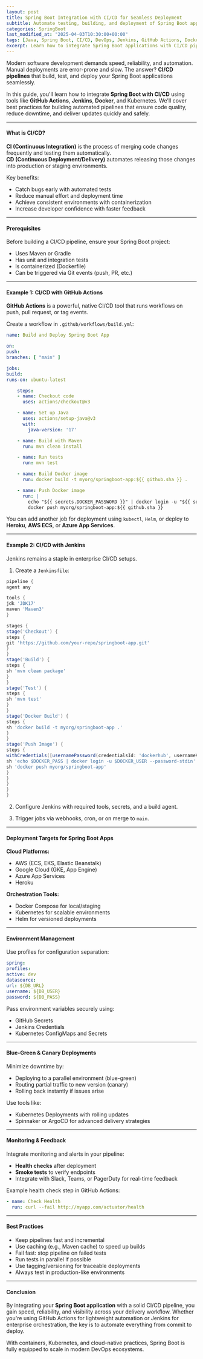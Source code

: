 ```yaml
---
layout: post
title: Spring Boot Integration with CI/CD for Seamless Deployment
subtitle: Automate testing, building, and deployment of Spring Boot applications using modern CI/CD pipelines
categories: SpringBoot
last_modified_at: "2025-04-03T10:30:00+00:00"
tags: [Java, Spring Boot, CI/CD, DevOps, Jenkins, GitHub Actions, Docker, Deployment]
excerpt: Learn how to integrate Spring Boot applications with CI/CD pipelines for seamless testing and deployment. Use tools like GitHub Actions, Jenkins, and Docker to automate your software delivery process.
---
```

Modern software development demands speed, reliability, and automation. Manual deployments are error-prone and slow. The answer? **CI/CD pipelines** that build, test, and deploy your Spring Boot applications seamlessly.

In this guide, you'll learn how to integrate **Spring Boot with CI/CD** using tools like **GitHub Actions**, **Jenkins**, **Docker**, and Kubernetes. We'll cover best practices for building automated pipelines that ensure code quality, reduce downtime, and deliver updates quickly and safely.

---

#### What is CI/CD?

**CI (Continuous Integration)** is the process of merging code changes frequently and testing them automatically.  
**CD (Continuous Deployment/Delivery)** automates releasing those changes into production or staging environments.

Key benefits:
- Catch bugs early with automated tests
- Reduce manual effort and deployment time
- Achieve consistent environments with containerization
- Increase developer confidence with faster feedback

---

#### Prerequisites

Before building a CI/CD pipeline, ensure your Spring Boot project:
- Uses Maven or Gradle
- Has unit and integration tests
- Is containerized (Dockerfile)
- Can be triggered via Git events (push, PR, etc.)

---

#### Example 1: CI/CD with GitHub Actions

**GitHub Actions** is a powerful, native CI/CD tool that runs workflows on push, pull request, or tag events.

Create a workflow in `.github/workflows/build.yml`:

```yml
name: Build and Deploy Spring Boot App

on:
push:
branches: [ "main" ]

jobs:
build:
runs-on: ubuntu-latest

    steps:
    - name: Checkout code
      uses: actions/checkout@v3

    - name: Set up Java
      uses: actions/setup-java@v3
      with:
        java-version: '17'

    - name: Build with Maven
      run: mvn clean install

    - name: Run tests
      run: mvn test

    - name: Build Docker image
      run: docker build -t myorg/springboot-app:${{ github.sha }} .

    - name: Push Docker image
      run: |
        echo "${{ secrets.DOCKER_PASSWORD }}" | docker login -u "${{ secrets.DOCKER_USERNAME }}" --password-stdin
        docker push myorg/springboot-app:${{ github.sha }}
```

You can add another job for deployment using `kubectl`, `Helm`, or deploy to **Heroku**, **AWS ECS**, or **Azure App Services**.

---

#### Example 2: CI/CD with Jenkins

Jenkins remains a staple in enterprise CI/CD setups.

1. Create a `Jenkinsfile`:

```groovy
pipeline {
agent any

tools {
jdk 'JDK17'
maven 'Maven3'
}

stages {
stage('Checkout') {
steps {
git 'https://github.com/your-repo/springboot-app.git'
}
}
stage('Build') {
steps {
sh 'mvn clean package'
}
}
stage('Test') {
steps {
sh 'mvn test'
}
}
stage('Docker Build') {
steps {
sh 'docker build -t myorg/springboot-app .'
}
}
stage('Push Image') {
steps {
withCredentials([usernamePassword(credentialsId: 'dockerhub', usernameVariable: 'DOCKER_USER', passwordVariable: 'DOCKER_PASS')]) {
sh 'echo $DOCKER_PASS | docker login -u $DOCKER_USER --password-stdin'
sh 'docker push myorg/springboot-app'
}
}
}
}
}
```

2. Configure Jenkins with required tools, secrets, and a build agent.

3. Trigger jobs via webhooks, cron, or on merge to `main`.

---

#### Deployment Targets for Spring Boot Apps

**Cloud Platforms:**
- AWS (ECS, EKS, Elastic Beanstalk)
- Google Cloud (GKE, App Engine)
- Azure App Services
- Heroku

**Orchestration Tools:**
- Docker Compose for local/staging
- Kubernetes for scalable environments
- Helm for versioned deployments

---

#### Environment Management

Use profiles for configuration separation:

```yml
spring:
profiles:
active: dev
datasource:
url: ${DB_URL}
username: ${DB_USER}
password: ${DB_PASS}
```

Pass environment variables securely using:
- GitHub Secrets
- Jenkins Credentials
- Kubernetes ConfigMaps and Secrets

---

#### Blue-Green & Canary Deployments

Minimize downtime by:
- Deploying to a parallel environment (blue-green)
- Routing partial traffic to new version (canary)
- Rolling back instantly if issues arise

Use tools like:
- Kubernetes Deployments with rolling updates
- Spinnaker or ArgoCD for advanced delivery strategies

---

#### Monitoring & Feedback

Integrate monitoring and alerts in your pipeline:

- **Health checks** after deployment
- **Smoke tests** to verify endpoints
- Integrate with Slack, Teams, or PagerDuty for real-time feedback

Example health check step in GitHub Actions:

```yml
- name: Check Health
  run: curl --fail http://myapp.com/actuator/health
  ```

---

#### Best Practices

- Keep pipelines fast and incremental
- Use caching (e.g., Maven cache) to speed up builds
- Fail fast: stop pipeline on failed tests
- Run tests in parallel if possible
- Use tagging/versioning for traceable deployments
- Always test in production-like environments

---

#### Conclusion

By integrating your **Spring Boot application** with a solid CI/CD pipeline, you gain speed, reliability, and visibility across your delivery workflow. Whether you're using GitHub Actions for lightweight automation or Jenkins for enterprise orchestration, the key is to automate everything from commit to deploy.

With containers, Kubernetes, and cloud-native practices, Spring Boot is fully equipped to scale in modern DevOps ecosystems.
